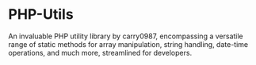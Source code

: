 # PHP-Utils
An invaluable PHP utility library by carry0987, encompassing a versatile range of static methods for array manipulation, string handling, date-time operations, and much more, streamlined for developers.

